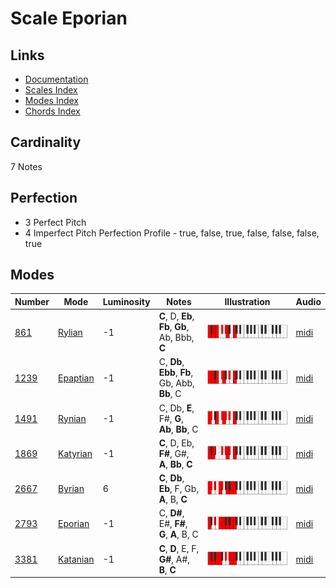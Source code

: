 # Scale Eporian

## Links

- [Documentation](README.md)
- [Scales Index](Scales.md)
- [Modes Index](Modes.md)
- [Chords Index](Chords.md)

## Cardinality

7 Notes

## Perfection

- 3 Perfect Pitch
- 4 Imperfect Pitch
Perfection Profile - true, false, true, false, false, false, true

## Modes

| Number | Mode | Luminosity | Notes | Illustration | Audio |
|--------|------|------------|-------|--------------|-------|
| [861](https://ianring.com/musictheory/scales/861) | [Rylian](ModeRylian.md) | -1 | **C**, D, **Eb**, **Fb**, **Gb**, Ab, Bbb, **C** | ![CNaturalRylian](ModeCNaturalRylian.png) | [midi](https://github.com/edipermadi/music/blob/main/docs/ModeCNaturalRylian.mid?raw=true) | 
| [1239](https://ianring.com/musictheory/scales/1239) | [Epaptian](ModeEpaptian.md) | -1 | C, **Db**, **Ebb**, **Fb**, Gb, Abb, **Bb**, C | ![CNaturalEpaptian](ModeCNaturalEpaptian.png) | [midi](https://github.com/edipermadi/music/blob/main/docs/ModeCNaturalEpaptian.mid?raw=true) | 
| [1491](https://ianring.com/musictheory/scales/1491) | [Rynian](ModeRynian.md) | -1 | C, Db, **E**, F#, **G**, **Ab**, **Bb**, C | ![CNaturalRynian](ModeCNaturalRynian.png) | [midi](https://github.com/edipermadi/music/blob/main/docs/ModeCNaturalRynian.mid?raw=true) | 
| [1869](https://ianring.com/musictheory/scales/1869) | [Katyrian](ModeKatyrian.md) | -1 | **C**, D, Eb, **F#**, G#, **A**, **Bb**, **C** | ![CNaturalKatyrian](ModeCNaturalKatyrian.png) | [midi](https://github.com/edipermadi/music/blob/main/docs/ModeCNaturalKatyrian.mid?raw=true) | 
| [2667](https://ianring.com/musictheory/scales/2667) | [Byrian](ModeByrian.md) | 6 | **C**, **Db**, **Eb**, F, Gb, **A**, B, **C** | ![CNaturalByrian](ModeCNaturalByrian.png) | [midi](https://github.com/edipermadi/music/blob/main/docs/ModeCNaturalByrian.mid?raw=true) | 
| [2793](https://ianring.com/musictheory/scales/2793) | [Eporian](ModeEporian.md) | -1 | C, **D#**, E#, **F#**, **G**, **A**, B, C | ![CNaturalEporian](ModeCNaturalEporian.png) | [midi](https://github.com/edipermadi/music/blob/main/docs/ModeCNaturalEporian.mid?raw=true) | 
| [3381](https://ianring.com/musictheory/scales/3381) | [Katanian](ModeKatanian.md) | -1 | **C**, **D**, E, F, **G#**, A#, **B**, **C** | ![CNaturalKatanian](ModeCNaturalKatanian.png) | [midi](https://github.com/edipermadi/music/blob/main/docs/ModeCNaturalKatanian.mid?raw=true) | 
